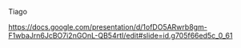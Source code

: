 Tiago

https://docs.google.com/presentation/d/1ofDO5ARwrb8gm-F1wbaJrn6JcBO7i2nGOnL-QB54rtI/edit#slide=id.g705f66ed5c_0_61
